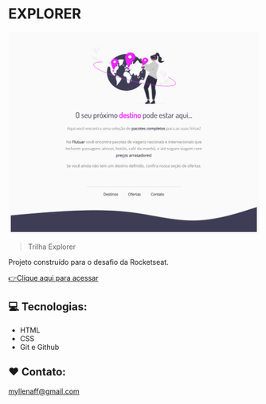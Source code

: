 

# EXPLORER

![preview](./.github/preview.png)

> Trilha Explorer

Projeto construído para o desafio da Rocketseat.

[👉Clique aqui para acessar](https://myllenaff.github.io/stage02_extra/)

## 💻 Tecnologias:

- HTML
- CSS
- Git e Github

## ❤ Contato:

myllenaff@gmail.com